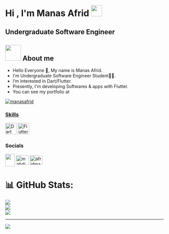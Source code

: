 <h1>Hi , I'm Manas Afrid <img src="https://media.giphy.com/media/hvRJCLFzcasrR4ia7z/giphy.gif" width="35"></h1>
<h2>  Undergraduate Software Engineer </h2>

## <img src = "https://user-images.githubusercontent.com/63050133/156777293-72a6e681-2582-4a9d-ad92-09d1181d47c7.gif" width = 50px height = 50px>  About me

- Hello Everyone 👋, My name is Manas Afrid.<br>
- I'm Undergraduate Software Engineer Student👨‍💻.<br>
- I’m interested in Dart/Flutter.<br>
- Presently, I'm developing Softwares & apps with Flutter.
- You can see my portfolio at <a href="manasafrid.live"> <br>

<img src="https://komarev.com/ghpvc/?username=MahdiShokrollahi&label=Profile%20views&color=8042fc&style=plastic" alt="manasafrid" /> 

### Skills

<p align="left">
<a href="https://dart.dev/" target="_blank" rel="noreferrer"><img src="https://raw.githubusercontent.com/danielcranney/readme-generator/main/public/icons/skills/dart-colored.svg" width="36" height="36" alt="Dart" /></a>
<a href="https://flutter.dev/" target="_blank" rel="noreferrer"><img src="https://raw.githubusercontent.com/danielcranney/readme-generator/main/public/icons/skills/flutter-colored.svg" width="36" height="36" alt="Flutter" /></a>
</p>

### Socials

<p align="left"> 
<a href="https://www.github.com/MahdiShokrollahi" target="blank"><img align="center" src="https://raw.githubusercontent.com/danielcranney/readme-generator/main/public/icons/socials/github.svg" width="30" height="40" /></a>
<a href="https://linkedin.com/in/mahdi-shokrollahi" target="blank"><img align="center" src="https://raw.githubusercontent.com/rahuldkjain/github-profile-readme-generator/master/src/images/icons/Social/linked-in-alt.svg" alt="mahdi shokrollahi" height="30" width="40" /></a>
<a href="https://instagram.com/mahdishokrollahi.dev" target="blank"><img align="center" src="https://raw.githubusercontent.com/rahuldkjain/github-profile-readme-generator/master/src/images/icons/Social/instagram.svg" alt="afridmanas.dev" height="30" width="40" /></a>
</p>



# 📊 GitHub Stats:


![](https://github-readme-stats.vercel.app/api?username=afridmanas&theme=dark&hide_border=false&include_all_commits=false&count_private=false)<br/>
![](https://github-readme-streak-stats.herokuapp.com/?user=afridmanas&theme=dark&hide_border=false)<br/>
![](https://github-readme-stats.vercel.app/api/top-langs/?username=afridmanas&theme=dark&hide_border=false&include_all_commits=false&count_private=false&layout=compact)

---
[![](https://visitcount.itsvg.in/api?id=afridmanas&icon=0&color=0)](https://visitcount.itsvg.in)
